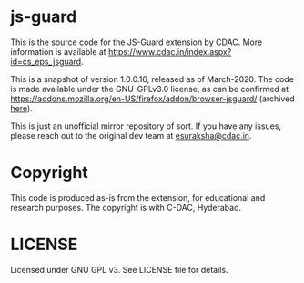 # js-guard

This is the source code for the JS-Guard extension by CDAC. More information is available at https://www.cdac.in/index.aspx?id=cs_eps_jsguard.

This is a snapshot of version 1.0.0.16, released as of March-2020. The code is made available under the GNU-GPLv3.0 license, as can be confirmed at <https://addons.mozilla.org/en-US/firefox/addon/browser-jsguard/> (archived [here](https://archive.is/ivKOI)).

This is just an unofficial mirror repository of sort. If you have any issues, please reach out to the original dev team at esuraksha@cdac.in.

# Copyright

This code is produced as-is from the extension, for educational and research purposes. The copyright is with C-DAC, Hyderabad.

# LICENSE

Licensed under GNU GPL v3. See LICENSE file for details.